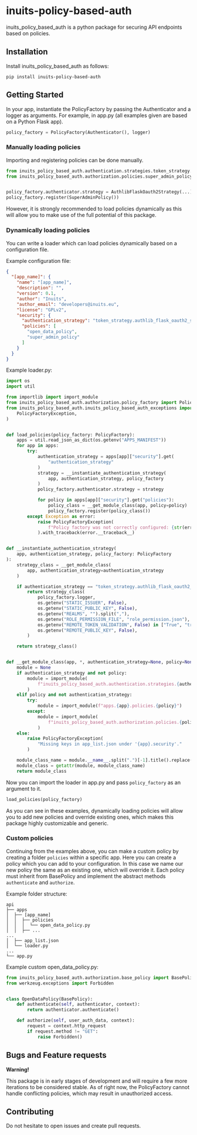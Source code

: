 # inuits-policy-based-auth
inuits_policy_based_auth is a python package for securing API endpoints based on policies.

## Installation
Install inuits_policy_based_auth as follows:
```
pip install inuits-policy-based-auth
```

## Getting Started
In your app, instantiate the PolicyFactory by passing the Authenticator and a logger as arguments. For example, in app.py (all examples given are based on a Python Flask app).
```python
policy_factory = PolicyFactory(Authenticator(), logger)
```
### Manually loading policies
Importing and registering policies can be done manually.
```python
from inuits_policy_based_auth.authentication.strategies.token_strategy.authlib_flask_oauth2_strategy import AuthlibFlaskOauth2Strategy
from inuits_policy_based_auth.authorization.policies.super_admin_policy import SuperAdminPolicy


policy_factory.authenticator.strategy = AuthlibFlaskOauth2Strategy(...)
policy_factory.register(SuperAdminPolicy())
```
However, it is strongly recommended to load policies dynamically as this will allow you to make use of the full potential of this package.

### Dynamically loading policies
You can write a loader which can load policies dynamically based on a configuration file.

Example configuration file:
```json
{
  "[app_name]": {
    "name": "[app_name]",
    "description": "",
    "version": 0.1,
    "author": "Inuits",
    "author_email": "developers@inuits.eu",
    "license": "GPLv2",
    "security": {
      "authentication_strategy": "token_strategy.authlib_flask_oauth2_strategy",
      "policies": [
        "open_data_policy",
        "super_admin_policy"
      ]
    }
  }
}
```

Example loader.py:
```python
import os
import util

from importlib import import_module
from inuits_policy_based_auth.authorization.policy_factory import PolicyFactory
from inuits_policy_based_auth.inuits_policy_based_auth_exceptions import (
    PolicyFactoryException,
)


def load_policies(policy_factory: PolicyFactory):
    apps = util.read_json_as_dict(os.getenv("APPS_MANIFEST"))
    for app in apps:
        try:
            authentication_strategy = apps[app]["security"].get(
                "authentication_strategy"
            )
            strategy = __instantiate_authentication_strategy(
                app, authentication_strategy, policy_factory
            )
            policy_factory.authenticator.strategy = strategy

            for policy in apps[app]["security"].get("policies"):
                policy_class = __get_module_class(app, policy=policy)
                policy_factory.register(policy_class())
        except Exception as error:
            raise PolicyFactoryException(
                f"Policy factory was not correctly configured: {str(error)}"
            ).with_traceback(error.__traceback__)


def __instantiate_authentication_strategy(
    app, authentication_strategy, policy_factory: PolicyFactory
):
    strategy_class = __get_module_class(
        app, authentication_strategy=authentication_strategy
    )

    if authentication_strategy == "token_strategy.authlib_flask_oauth2_strategy":
        return strategy_class(
            policy_factory.logger,
            os.getenv("STATIC_ISSUER", False),
            os.getenv("STATIC_PUBLIC_KEY", False),
            os.getenv("REALMS", "").split(","),
            os.getenv("ROLE_PERMISSION_FILE", "role_permission.json"),
            os.getenv("REMOTE_TOKEN_VALIDATION", False) in ["True", "true", True],
            os.getenv("REMOTE_PUBLIC_KEY", False),
        )

    return strategy_class()


def __get_module_class(app, *, authentication_strategy=None, policy=None):
    module = None
    if authentication_strategy and not policy:
        module = import_module(
            f"inuits_policy_based_auth.authentication.strategies.{authentication_strategy}"
        )
    elif policy and not authentication_strategy:
        try:
            module = import_module(f"apps.{app}.policies.{policy}")
        except:
            module = import_module(
                f"inuits_policy_based_auth.authorization.policies.{policy}"
            )
    else:
        raise PolicyFactoryException(
            "Missing keys in app_list.json under '{app}.security'."
        )

    module_class_name = module.__name__.split(".")[-1].title().replace("_", "")
    module_class = getattr(module, module_class_name)
    return module_class
```

Now you can import the loader in app.py and pass ```policy_factory``` as an argument to it.
```python
load_policies(policy_factory)
```
As you can see in these examples, dynamically loading policies will allow you to add new policies and override existing ones, which makes this package highly customizable and generic.

### Custom policies
Continuing from the examples above, you can make a custom policy by creating a folder ```policies``` within a specific app. Here you can create a policy which you can add to your configuration. In this case we name our new policy the same as an existing one, which will override it. Each policy must inherit from BasePolicy and implement the abstract methods ```authenticate``` and ```authorize```.

Example folder structure:
```
api
├── apps
│  ├── [app_name]
│  │  ├── policies
│  │  │  └── open_data_policy.py
│  │  ├── ...
...
│  ├── app_list.json
│  └── loader.py
...
└── app.py
```

Example custom open_data_policy.py:
```python
from inuits_policy_based_auth.authorization.base_policy import BasePolicy
from werkzeug.exceptions import Forbidden


class OpenDataPolicy(BasePolicy):
    def authenticate(self, authenticator, context):
        return authenticator.authenticate()

    def authorize(self, user_auth_data, context):
        request = context.http_request
        if request.method != "GET":
            raise Forbidden()
```

## Bugs and Feature requests
**Warning!**

This package is in early stages of development and will require a few more iterations to be considered stable. As of right now, the PolicyFactory cannot handle conflicting policies, which may result in unauthorized access.

## Contributing
Do not hesitate to open issues and create pull requests.
